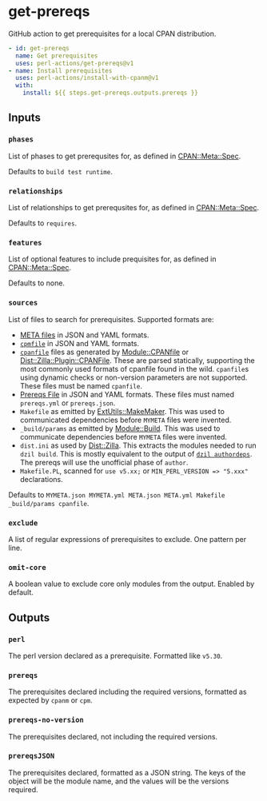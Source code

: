 # get-prereqs

GitHub action to get prerequisites for a local CPAN distribution.

```yaml
- id: get-prereqs
  name: Get prerequisites
  uses: perl-actions/get-prereqs@v1
- name: Install prerequisites
  uses: perl-actions/install-with-cpanm@v1
  with:
    install: ${{ steps.get-prereqs.outputs.prereqs }}
```

## Inputs

### `phases`

List of phases to get prerequsites for, as defined in
[CPAN::Meta::Spec](https://metacpan.org/pod/CPAN::Meta::Spec#Phases).

Defaults to `build test runtime`.

### `relationships`

List of relationships to get prerequsites for, as defined in
[CPAN::Meta::Spec](https://metacpan.org/pod/CPAN::Meta::Spec#Relationships).

Defaults to `requires`.

### `features`

List of optional features to include prequisites for, as defined in
[CPAN::Meta::Spec](https://metacpan.org/pod/CPAN::Meta::Spec#optional_features).

Defaults to none.

### `sources`

List of files to search for prerequisites. Supported formats are:

- [META files](https://metacpan.org/pod/CPAN::Meta::Spec) in JSON and YAML
  formats.
- [`cpmfile`](https://metacpan.org/pod/Module::cpmfile) in JSON and YAML
  formats.
- [`cpanfile`](https://metacpan.org/dist/Module-CPANfile/view/lib/cpanfile.pod)
  files as generated by [Module::CPANfile](https://metacpan.org/pod/Module::CPANfile)
  or [Dist::Zilla::Plugin::CPANFile](https://metacpan.org/pod/Dist::Zilla::Plugin::CPANFile).
  These are parsed statically, supporting the most commonly used formats of
  cpanfile found in the wild. `cpanfile`s using dynamic checks or non-version
  parameters are not supported. These files must be named `cpanfile`.
- [Prereqs File](https://metacpan.org/pod/Dist::Zilla::Plugin::PrereqsFile)
  in JSON and YAML formats. These files must named `prereqs.yml` or
  `prereqs.json`.
- `Makefile` as emitted by [ExtUtils::MakeMaker](https://metacpan.org/pod/ExtUtils::MakeMaker).
  This was used to communicated dependencies before `MYMETA` files were
  invented.
- `_build/params` as emitted by
  [Module::Build](https://metacpan.org/pod/Module::Build). This was used to
  communicate dependencies before `MYMETA` files were invented.
- `dist.ini` as used by [Dist::Zilla](https://metacpan.org/pod/Dist::Zilla).
  This extracts the modules needed to run `dzil build`. This is mostly
  equivalent to the output of [`dzil authordeps`](https://metacpan.org/pod/Dist::Zilla::App::Command::authordeps).
  The prereqs will use the unofficial phase of `author`.
- `Makefile.PL`, scanned for `use v5.xx;` or `MIN_PERL_VERSION => "5.xxx"`
  declarations.

Defaults to `MYMETA.json MYMETA.yml META.json META.yml Makefile _build/params cpanfile`.

### `exclude`

A list of regular expressions of prerequisites to exclude. One pattern per line.

### `omit-core`

A boolean value to exclude core only modules from the output. Enabled by
default.

## Outputs

### `perl`

The perl version declared as a prerequisite. Formatted like `v5.30`.

### `prereqs`

The prerequisites declared including the required versions, formatted as
expected by `cpanm` or `cpm`.

### `prereqs-no-version`

The prerequisites declared, not including the required versions.

### `prereqsJSON`

The prerequisites declared, formatted as a JSON string. The keys of the object
will be the module name, and the values will be the versions required.
